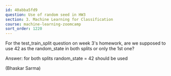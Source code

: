 ```yaml
---
id: 40abba5fd9
question: Use of random seed in HW3
section: 3. Machine Learning for Classification
course: machine-learning-zoomcamp
sort_order: 1220
---
```


For the test_train_split question on week 3's homework, are we supposed to use 42 as the random_state in both splits or only the 1st one?

Answer: for both splits random_state = 42 should be used

(Bhaskar Sarma)

